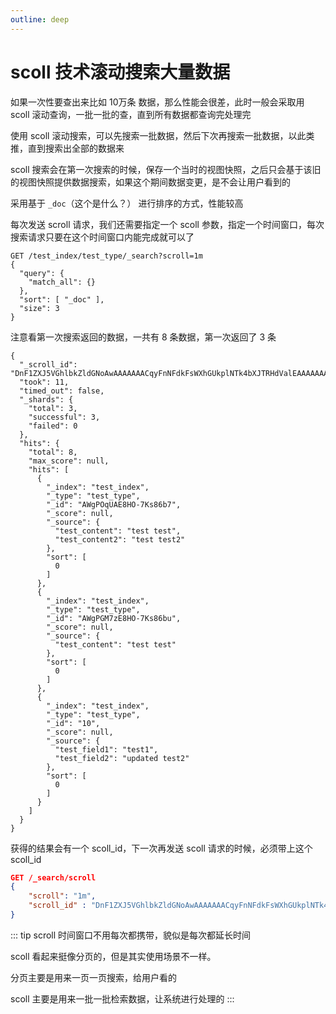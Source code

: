 ```yaml
---
outline: deep
---
```

# scoll 技术滚动搜索大量数据

如果一次性要查出来比如 10万条 数据，那么性能会很差，此时一般会采取用 scoll 滚动查询，一批一批的查，直到所有数据都查询完处理完

使用 scoll 滚动搜索，可以先搜索一批数据，然后下次再搜索一批数据，以此类推，直到搜索出全部的数据来

scoll 搜索会在第一次搜索的时候，保存一个当时的视图快照，之后只会基于该旧的视图快照提供数据搜索，如果这个期间数据变更，是不会让用户看到的

采用基于 `_doc`（这个是什么？） 进行排序的方式，性能较高

每次发送 scroll 请求，我们还需要指定一个 scoll 参数，指定一个时间窗口，每次搜索请求只要在这个时间窗口内能完成就可以了

```json{1}
GET /test_index/test_type/_search?scroll=1m
{
  "query": {
    "match_all": {}
  },
  "sort": [ "_doc" ],
  "size": 3
}
```

注意看第一次搜索返回的数据，一共有 8 条数据，第一次返回了 3 条

```json{2}
{
  "_scroll_id": "DnF1ZXJ5VGhlbkZldGNoAwAAAAAAACqyFnNFdkFsWXhGUkplNTk4bXJTRHdValEAAAAAAAAqsxZzRXZBbFl4RlJKZTU5OG1yU0R3VWpRAAAAAAAAKrQWc0V2QWxZeEZSSmU1OThtclNEd1VqUQ==",
  "took": 11,
  "timed_out": false,
  "_shards": {
    "total": 3,
    "successful": 3,
    "failed": 0
  },
  "hits": {
    "total": 8,
    "max_score": null,
    "hits": [
      {
        "_index": "test_index",
        "_type": "test_type",
        "_id": "AWgPOqUAE8HO-7Ks86b7",
        "_score": null,
        "_source": {
          "test_content": "test test",
          "test_content2": "test test2"
        },
        "sort": [
          0
        ]
      },
      {
        "_index": "test_index",
        "_type": "test_type",
        "_id": "AWgPGM7zE8HO-7Ks86bu",
        "_score": null,
        "_source": {
          "test_content": "test test"
        },
        "sort": [
          0
        ]
      },
      {
        "_index": "test_index",
        "_type": "test_type",
        "_id": "10",
        "_score": null,
        "_source": {
          "test_field1": "test1",
          "test_field2": "updated test2"
        },
        "sort": [
          0
        ]
      }
    ]
  }
}
```

获得的结果会有一个 scoll_id，下一次再发送 scoll 请求的时候，必须带上这个 scoll_id

```json
GET /_search/scroll
{
    "scroll": "1m",
    "scroll_id" : "DnF1ZXJ5VGhlbkZldGNoAwAAAAAAACqyFnNFdkFsWXhGUkplNTk4bXJTRHdValEAAAAAAAAqsxZzRXZBbFl4RlJKZTU5OG1yU0R3VWpRAAAAAAAAKrQWc0V2QWxZeEZSSmU1OThtclNEd1VqUQ=="
}
```

::: tip
scroll 时间窗口不用每次都携带，貌似是每次都延长时间

scoll 看起来挺像分页的，但是其实使用场景不一样。

分页主要是用来一页一页搜索，给用户看的

scoll 主要是用来一批一批检索数据，让系统进行处理的
:::
